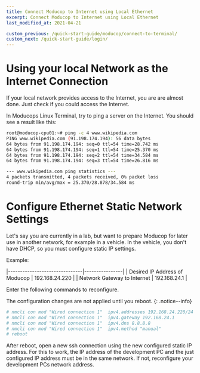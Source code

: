 ```yaml
---
title: Connect Moducop to Internet using Local Ethernet
excerpt: Connect Moducop to Internet using Local Ethernet
last_modified_at: 2021-04-21

custom_previous: /quick-start-guide/moducop/connect-to-terminal/
custom_next: /quick-start-guide/login/
---
```

# Using your local Network as the Internet Connection
If your local network provides access to the Internet, you are are almost done. Just check if you could access the Internet.

In Moducops Linux Terminal, try to ping a server on the Internet. You should see a result like this:
```bash
root@moducop-cpu01:~# ping -c 4 www.wikipedia.com
PING www.wikipedia.com (91.198.174.194): 56 data bytes
64 bytes from 91.198.174.194: seq=0 ttl=54 time=28.742 ms
64 bytes from 91.198.174.194: seq=1 ttl=54 time=25.370 ms
64 bytes from 91.198.174.194: seq=2 ttl=54 time=34.584 ms
64 bytes from 91.198.174.194: seq=3 ttl=54 time=26.816 ms

--- www.wikipedia.com ping statistics ---
4 packets transmitted, 4 packets received, 0% packet loss
round-trip min/avg/max = 25.370/28.878/34.584 ms
```

# Configure Ethernet Static Network Settings

Let's say you are currently in a lab, but want to prepare Moducop for later use in another network, for example in a vehicle. In the vehicle, you don't have DHCP, so you must configure static IP settings.

Example:

|-------------------------------|----------------|
| Desired IP Address of Moducop | 192.168.24.220 |
| Network Gateway to Internet   | 192.168.24.1   |

Enter the following commands to reconfigure.

The configuration changes are not applied until you reboot. 
{: .notice--info}

```bash
# nmcli con mod "Wired connection 1"  ipv4.addresses 192.168.24.220/24
# nmcli con mod "Wired connection 1"  ipv4.gateway 192.168.24.1
# nmcli con mod "Wired connection 1"  ipv4.dns 8.8.8.8
# nmcli con mod "Wired connection 1"  ipv4.method "manual"
# reboot
``` 
After reboot, open a new ssh connection using the new configured static IP address. For this to work, the IP address of the development PC and the just configured IP address must be in the same network. If not, reconfigure your development PCs network address.


